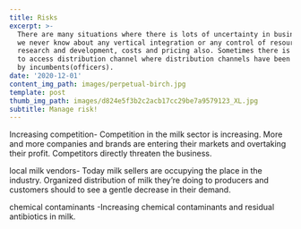 ```yaml
---
title: Risks
excerpt: >-
  There are many situations where there is lots of uncertainty in business where
  we never know about any vertical integration or any control of resources,
  research and development, costs and pricing also. Sometimes there is barrier
  to access distribution channel where distribution channels have been locked up
  by incumbents(officers).
date: '2020-12-01'
content_img_path: images/perpetual-birch.jpg
template: post
thumb_img_path: images/d824e5f3b2c2acb17cc29be7a9579123_XL.jpg
subtitle: Manage risk!
---
```

Increasing competition- Competition in the milk sector is increasing. More and more companies and brands are entering their markets and overtaking their profit. Competitors directly threaten the business.

local milk vendors- Today milk sellers are occupying the      place in the industry. Organized distribution of milk they’re doing to producers and customers should to see a gentle decrease in their demand.

chemical contaminants -Increasing chemical contaminants and residual antibiotics in milk.
